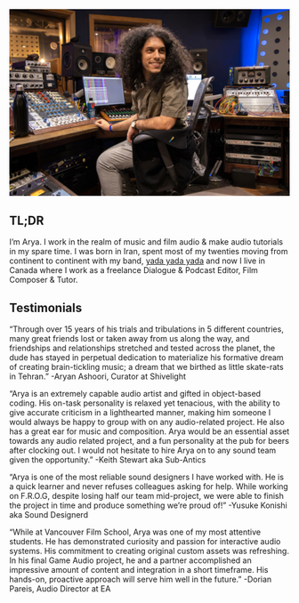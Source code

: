 <img src="/Media/Arya Headshot_edited.jpg" alt="Arya Afshar at Blue Light Studio" width="750">

## TL;DR

I’m Arya. I work in the realm of music and film audio & make audio tutorials in my spare time. I was born in Iran, spent most of my twenties moving from continent to continent with my band, [yada yada yada](/bio) and now I live in Canada where I work as a freelance Dialogue & Podcast Editor, Film Composer & Tutor.

## Testimonials

“Through over 15 years of his trials and tribulations in 5 different countries, many great friends lost or taken away from us along the way, and friendships and relationships stretched and tested across the planet, the dude has stayed in perpetual dedication to materialize his formative dream of creating brain-tickling music; a dream that we birthed as little skate-rats in Tehran.”
-Aryan Ashoori, Curator at Shivelight


“Arya is an extremely capable audio artist and gifted in object-based coding. His on-task personality is relaxed yet tenacious, with the ability to give accurate criticism in a lighthearted manner, making him someone I would always be happy to group with on any audio-related project. He also has a great ear for music and composition. Arya would be an essential asset towards any audio related project, and a fun personality at the pub for beers after clocking out. I would not hesitate to hire Arya on to any sound team given the opportunity.”
-Keith Stewart aka Sub-Antics

“Arya is one of the most reliable sound designers I have worked with. He is a quick learner and never refuses colleagues asking for help. While working on F.R.O.G, despite losing half our team mid-project, we were able to finish the project in time and produce something we’re proud of!”
-Yusuke Konishi aka Sound Designerd

“While at Vancouver Film School, Arya was one of my most attentive students. He has demonstrated curiosity and passion for interactive audio systems. His commitment to creating original custom assets was refreshing. In his final Game Audio project, he and a partner accomplished an impressive amount of content and integration in a short timeframe. His hands-on, proactive approach will serve him well in the future.”
-Dorian Pareis, Audio Director at EA

